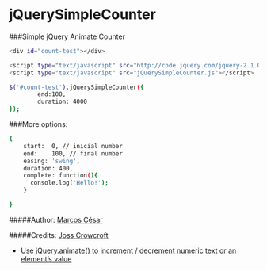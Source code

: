 jQuerySimpleCounter
===================

###Simple jQuery Animate Counter


```sh
<div id="count-test"></div>
```

```sh
<script type="text/javascript" src="http://code.jquery.com/jquery-2.1.0.min.js"></script>
<script type="text/javascript" src="jQuerySimpleCounter.js"></script>
```

```sh
$('#count-test').jQuerySimpleCounter({
		end:100,
		duration: 4000
});

```

###More options:

```sh
{
    start:  0, // inicial number
    end:    100, // final number
    easing: 'swing',
    duration: 400,
    complete: function(){
      console.log('Hello!');
    }

}
```
#####Author:
[Marcos César](http://github.com/marcoscesar)

#####Credits:
[Joss Crowcroft](https://github.com/josscrowcroft)
- [Use jQuery.animate() to increment / decrement numeric text or an element’s value](http://www.josscrowcroft.com/2011/code/jquery-animate-increment-decrement-numeric-text-elements-value)

